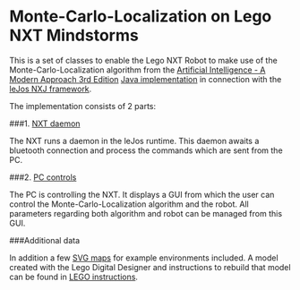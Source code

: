 # Monte-Carlo-Localization on Lego NXT Mindstorms

This is a set of classes to enable the Lego NXT Robot to make use of the Monte-Carlo-Localization algorithm from the [Artificial Intelligence - A Modern Approach 3rd Edition](http://aima.cs.berkeley.edu/) [Java implementation](https://github.com/aimacode/aima-java/tree/AIMA3e) in connection with the [leJos NXJ framework](http://www.lejos.org/nxj.php).

The implementation consists of 2 parts:

###1. [NXT daemon](/MCL_Mindstorms_NXT)

The NXT runs a daemon in the leJos runtime. This daemon awaits a bluetooth connection and process the commands which are sent from the PC.

###2. [PC controls](/MCL_Mindstorms)

The PC is controlling the NXT. It displays a GUI from which the user can control the Monte-Carlo-Localization algorithm and the robot.
All parameters regarding both algorithm and robot can be managed from this GUI.

###Additional data

In addition a few [SVG maps](/maps) for example environments included.
A model created with the Lego Digital Designer and instructions to rebuild that model can be found in [LEGO instructions](/LEGO_instructions).
